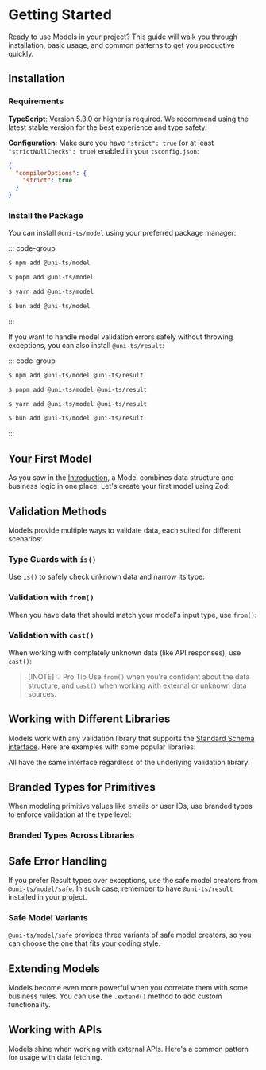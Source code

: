 # Getting Started

Ready to use Models in your project? This guide will walk you through installation, basic usage, and common patterns to get you productive quickly.

## Installation

### Requirements

**TypeScript**: Version 5.3.0 or higher is required. We recommend using the latest stable version for the best experience and type safety.

**Configuration**: Make sure you have `"strict": true` (or at least `"strictNullChecks": true`) enabled in your `tsconfig.json`:

```json
{
  "compilerOptions": {
    "strict": true
  }
}
```

### Install the Package

You can install `@uni-ts/model` using your preferred package manager:

::: code-group

```sh [npm]
$ npm add @uni-ts/model
```

```sh [pnpm]
$ pnpm add @uni-ts/model
```

```sh [yarn]
$ yarn add @uni-ts/model
```

```sh [bun]
$ bun add @uni-ts/model
```

:::

If you want to handle model validation errors safely without throwing exceptions, you can also install `@uni-ts/result`:

::: code-group

```sh [npm]
$ npm add @uni-ts/model @uni-ts/result
```

```sh [pnpm]
$ pnpm add @uni-ts/model @uni-ts/result
```

```sh [yarn]
$ yarn add @uni-ts/model @uni-ts/result
```

```sh [bun]
$ bun add @uni-ts/model @uni-ts/result
```

:::

## Your First Model

As you saw in the [Introduction](./index.md), a Model combines data structure and business logic in one place. Let's create your first model using Zod:

<!--@include: ./snippets/getting-started/your-first-model.md-->

## Validation Methods

Models provide multiple ways to validate data, each suited for different scenarios:

### Type Guards with `is()`

Use `is()` to safely check unknown data and narrow its type:

<!--@include: ./snippets/getting-started/methods/is.md-->

### Validation with `from()`

When you have data that should match your model's input type, use `from()`:

<!--@include: ./snippets/getting-started/methods/from.md-->

### Validation with `cast()`

When working with completely unknown data (like API responses), use `cast()`:

<!--@include: ./snippets/getting-started/methods/cast.md-->

> [!NOTE] 💡 Pro Tip
> Use `from()` when you're confident about the data structure, and `cast()` when working with external or unknown data sources.

## Working with Different Libraries

Models work with any validation library that supports the [Standard Schema interface](https://github.com/standard-schema/standard-schema). Here are examples with some popular libraries:

<!--@include: ./snippets/getting-started/libraries/index.md-->

All have the same interface regardless of the underlying validation library!

## Branded Types for Primitives

When modeling primitive values like emails or user IDs, use branded types to enforce validation at the type level:

<!--@include: ./snippets/getting-started/branded-types/index.md-->

### Branded Types Across Libraries

<!--@include: ./snippets/getting-started/branded-types-across-libraries/index.md-->

## Safe Error Handling

If you prefer Result types over exceptions, use the safe model creators from `@uni-ts/model/safe`. In such case, remember to have `@uni-ts/result` installed in your project.

<!--@include: ./snippets/getting-started/safe-error-handling.md-->

### Safe Model Variants

`@uni-ts/model/safe` provides three variants of safe model creators, so you can choose the one that fits your coding style.

<!--@include: ./snippets/getting-started/safe-model-variants/index.md-->

## Extending Models

Models become even more powerful when you correlate them with some business rules. You can use the `.extend()` method to add custom functionality.

<!--@include: ./snippets/getting-started/extending-models/index.md-->

## Working with APIs

Models shine when working with external APIs. Here's a common pattern for usage with data fetching.

<!--@include: ./snippets/getting-started/working-with-api/index.md-->
